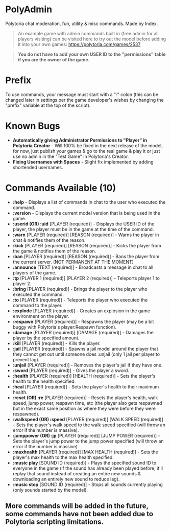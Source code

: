 # PolyAdmin
Polytoria chat moderation, fun, utility & misc commands. Made by Index.

> An example game with admin commands built in (free admin for all players visiting) can be visited here to try out the model before adding it into your own games: https://polytoria.com/games/2537

> **You do not have to add your own USER ID to the "permissions" table if you are the owner of the game.**

# Prefix
To use commands, your message must start with a ":" colon (this can be changed later in settings per the game developer's wishes by changing the "prefix" variable at the top of the script).

# Known Bugs
- **Automatically giving Administrator Permissions to "Player" in Polytoria Creator** - Will 100% be fixed in the next release of the model, for now, just publish your games & go to the real game & play it or just use no admin in the "Test Game" in Polytoria's Creator.
- **Fixing Usernames with Spaces** - Slight fix implemented by adding shortended usernames.

# Commands Available (10)
- **:help** - Displays a list of commands in chat to the user who executed the command.
- **:version** - Displays the current model version that is being used in the game.
- **:userid (OR) :uid** [PLAYER (required)] - Displays the USER ID of the player, the player must be in the game at the time of the command.
- **:warn** [PLAYER (required)] [REASON (required)] - Warns the player in chat & notifies them of the reason.
- **:kick** [PLAYER (required)] [REASON (required)] - Kicks the player from the game & notifies them of the reason.
- **:ban** [PLAYER (required)] [REASON (required)] - Bans the player from the current server. (NOT PERMANENT AT THE MOMENT)
- **:announce** [TEXT (required)] - Broadcasts a message in chat to all players of the game.
- **:tp** [PLAYER 1 (required)] [PLAYER 2 (required)] - Teleports player 1 to player 2.
- **:bring** [PLAYER (required)] - Brings the player to the player who executed the command.
- **:to** [PLAYER (required)] - Teleports the player who executed the command to the player.
- **:explode** [PLAYER (required)] - Creates an explosion in the game environment on the player.
- **:respawn** [PLAYER (required)] - Respawns the player (may be a bit buggy with Polytoria's player:Respawn function).
- **:damage** [PLAYER (required)] [DAMAGE (required)] - Damages the player by the specified amount.
- **:kill** [PLAYER (required)] - Kills the player.
- **:jail** [PLAYER (required)] - Spawns a jail model around the player that they cannot get out until someone does :unjail (only 1 jail per player to prevent lag).
- **:unjail** [PLAYER (required)] - Removes the player's jail if they have one.
- **:sword** [PLAYER (required)] - Gives the player a sword.
- **:health** [PLAYER (required)] [HEALTH (required)] - Sets the player's health to the health specified. 
- **:heal** [PLAYER (required)] - Sets the player's health to their maximum health.
- **:reset (OR) :re** [PLAYER (required)] - Resets the player's health, walk speed, jump power, respawn time, etc (the player also gets respawned but in the exact same position as where they were before they were respawned).
- **:walkspeed (OR) :speed** [PLAYER (required)] [WALK SPEED (required)] - Sets the player's walk speed to the walk speed specified (will throw an error if the number is massive).
- **:jumppower (OR) :jp** [PLAYER (required)] [JUMP POWER (required)] - Sets the player's jump power to the jump power specified (will throw an error if the number is massive).
- **:maxhealth** [PLAYER (required)] [MAX HEALTH (required)] - Sets the player's max health to the max health specified.
- **:music play** [SOUND ID (required)] - Plays the specified sound ID to everyone in the game (if the sound has already been played before, it'll replay that sound instead of creating an entire new sounds & downloading an entirely new sound to reduce lag).
- **:music stop** [SOUND ID (required)] - Stops all sounds currently playing (only sounds started by the model).

## More commands will be added in the future, some commands have not been added due to Polytoria scripting limitations.
